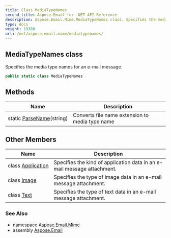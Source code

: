 ```yaml
---
title: Class MediaTypeNames
second_title: Aspose.Email for .NET API Reference
description: Aspose.Email.Mime.MediaTypeNames class. Specifies the media type names for an email message
type: docs
weight: 19380
url: /net/aspose.email.mime/mediatypenames/
---
```

## MediaTypeNames class

Specifies the media type names for an e-mail message.

```csharp
public static class MediaTypeNames
```

## Methods

| Name | Description |
| --- | --- |
| static [ParseName](../../aspose.email.mime/mediatypenames/parsename/)(string) | Converts file name extension to media type name |

## Other Members

| Name | Description |
| --- | --- |
| class [Application](../../aspose.email.mime/mediatypenames.application) | Specifies the kind of application data in an e-mail message attachment. |
| class [Image](../../aspose.email.mime/mediatypenames.image) | Specifies the type of image data in an e-mail message attachment. |
| class [Text](../../aspose.email.mime/mediatypenames.text) | Specifies the type of text data in an e-mail message attachment. |

### See Also

* namespace [Aspose.Email.Mime](../../aspose.email.mime/)
* assembly [Aspose.Email](../../)


